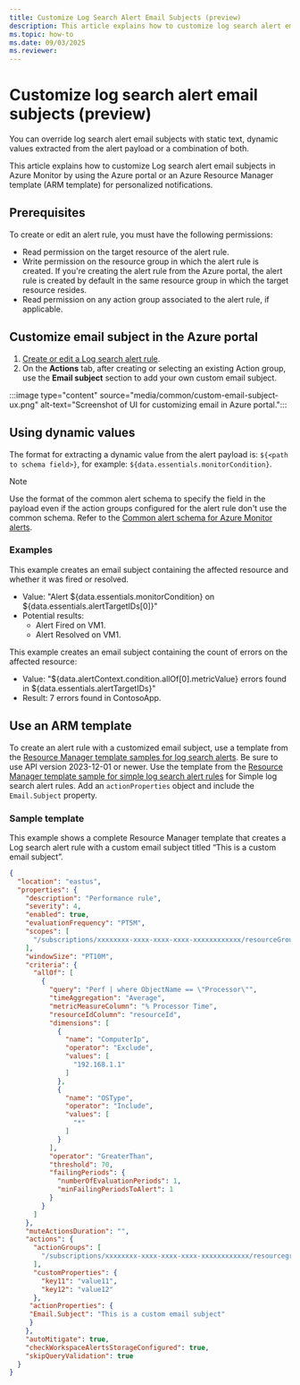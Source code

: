 ```yaml
---
title: Customize Log Search Alert Email Subjects (preview)
description: This article explains how to customize log search alert email subjects in Azure Monitor by using dynamic values and ARM templates for personalized notifications.
ms.topic: how-to
ms.date: 09/03/2025
ms.reviewer: 
---
```


# Customize log search alert email subjects (preview)

You can override log search alert email subjects with static text, dynamic values extracted from the alert payload or a combination of both.

This article explains how to customize Log search alert email subjects in Azure Monitor by using the Azure portal or an Azure Resource Manager template (ARM template) for personalized notifications.

## Prerequisites
To create or edit an alert rule, you must have the following permissions:
-	Read permission on the target resource of the alert rule.
-	Write permission on the resource group in which the alert rule is created. If you're creating the alert rule from the Azure portal, the alert rule is created by default in the same resource group in which the target resource resides.
-	Read permission on any action group associated to the alert rule, if applicable.

## Customize email subject in the Azure portal

1. [Create or edit a Log search alert rule](alerts-create-log-alert-rule.md).
1. On the **Actions** tab, after creating or selecting an existing Action group, use the **Email subject** section to add your own custom email subject.   

:::image type="content" source="media/common/custom-email-subject-ux.png" alt-text="Screenshot of UI for customizing email in Azure portal.":::

## Using dynamic values

The format for extracting a dynamic value from the alert payload is: `${<path to schema field>}`, for example: `${data.essentials.monitorCondition}`. 

> [!NOTE]
> Use the format of the common alert schema to specify the field in the payload even if the action groups configured for the alert rule don't use the common schema. Refer to the [Common alert schema for Azure Monitor alerts](alerts-common-schema.md).

### Examples

This example creates an email subject containing the affected resource and whether it was fired or resolved. 

- Value: "Alert ${data.essentials.monitorCondition} on ${data.essentials.alertTargetIDs[0]}"
- Potential results:
  - Alert Fired on VM1.
  - Alert Resolved on VM1.
 
This example creates an email subject containing the count of errors on the affected resource:

- Value: "${data.alertContext.condition.allOf[0].metricValue} errors found in ${data.essentials.alertTargetIDs}"
- Result: 7 errors found in ContosoApp.

## Use an ARM template

To create an alert rule with a customized email subject, use a template from the [Resource Manager template samples for log search alerts](resource-manager-alerts-log.md). Be sure to use API version 2023-12-01 or newer. Use the template from the [Resource Manager template sample for simple log search alert rules](resource-manager-alerts-simple-log-search-alerts.md) for Simple log search alert rules. Add an `actionProperties` object and include the `Email.Subject` property. 

### Sample template

This example shows a complete Resource Manager template that creates a Log search alert rule with a custom email subject titled “This is a custom email subject”.

```json
{
  "location": "eastus",
  "properties": {
    "description": "Performance rule",
    "severity": 4,
    "enabled": true,
    "evaluationFrequency": "PT5M",
    "scopes": [
      "/subscriptions/xxxxxxxx-xxxx-xxxx-xxxx-xxxxxxxxxxxx/resourceGroups/scopeResourceGroup1/providers/Microsoft.Compute/virtualMachines/vm1"
    ],
    "windowSize": "PT10M",
    "criteria": {
      "allOf": [
        {
          "query": "Perf | where ObjectName == \"Processor\"",
          "timeAggregation": "Average",
          "metricMeasureColumn": "% Processor Time",
          "resourceIdColumn": "resourceId",
          "dimensions": [
            {
              "name": "ComputerIp",
              "operator": "Exclude",
              "values": [
                "192.168.1.1"
              ]
            },
            {
              "name": "OSType",
              "operator": "Include",
              "values": [
                "*"
              ]
            }
          ],
          "operator": "GreaterThan",
          "threshold": 70,
          "failingPeriods": {
            "numberOfEvaluationPeriods": 1,
            "minFailingPeriodsToAlert": 1
          }
        }
      ]
    },
    "muteActionsDuration": "",
    "actions": {
      "actionGroups": [
        "/subscriptions/xxxxxxxx-xxxx-xxxx-xxxx-xxxxxxxxxxxx/resourcegroups/scopeResourceGroup1/providers/microsoft.insights/actiongroups/myactiongroup"
      ],
      "customProperties": {
        "key11": "value11",
        "key12": "value12"
      },
     "actionProperties": {
     "Email.Subject": "This is a custom email subject"
     }
    },
    "autoMitigate": true,
    "checkWorkspaceAlertsStorageConfigured": true,
    "skipQueryValidation": true
  }
} 

```
